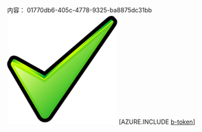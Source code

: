 内容： 01770db6-405c-4778-9325-ba8875dc31bb![图像](f4b4f790-b3bc-460c-844c-b315d57d6157.png)
[AZURE.INCLUDE [b-token](e4e466e6-6964-4f5a-92dc-9b82a5947086.md)]
